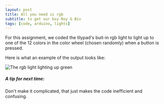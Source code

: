 ```yaml
---
layout: post
title: All you need is rgb
subtitle: to get our boy Roy G Biv
tags: [code, arduino, lights]
---
```


For this assignment, we coded the lilypad's buit-in rgb light to light up to one of the 12 colors in the color wheel (chosen randomly) when a button is pressed. 


Here is what an example of the output looks like:

![The rgb light lighting up green](http://www.21mdr1.github.io/img/random-color-output.jpg)


##### A tip for next time:
Don't make it complicated, that just makes the code inefficient and confusing.


